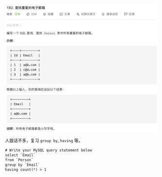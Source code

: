 ![](../images/lc182.png)



人狠话不多，复习 `group by`, `having` 等。

```mysql
# Write your MySQL query statement below
select `Email`
from `Person`
group by `Email`
having count(*) > 1
```
